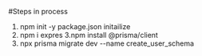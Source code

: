 #Steps in process

1. npm init -y package.json initailize
2. npm i expres
3.npm install @prisma/client
4.  npx prisma migrate dev --name create_user_schema    